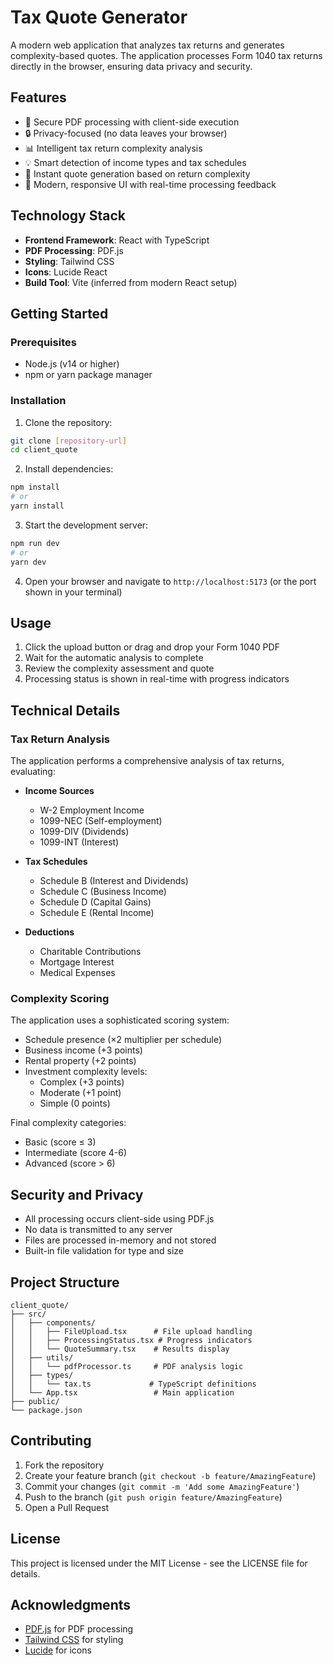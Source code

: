 # Tax Quote Generator

A modern web application that analyzes tax returns and generates complexity-based quotes. The application processes Form 1040 tax returns directly in the browser, ensuring data privacy and security.

## Features

- 📄 Secure PDF processing with client-side execution
- 🔒 Privacy-focused (no data leaves your browser)
- 📊 Intelligent tax return complexity analysis
- 💡 Smart detection of income types and tax schedules
- 🎯 Instant quote generation based on return complexity
- 🎨 Modern, responsive UI with real-time processing feedback

## Technology Stack

- **Frontend Framework**: React with TypeScript
- **PDF Processing**: PDF.js
- **Styling**: Tailwind CSS
- **Icons**: Lucide React
- **Build Tool**: Vite (inferred from modern React setup)

## Getting Started

### Prerequisites

- Node.js (v14 or higher)
- npm or yarn package manager

### Installation

1. Clone the repository:

```bash
git clone [repository-url]
cd client_quote
```

2. Install dependencies:

```bash
npm install
# or
yarn install
```

3. Start the development server:

```bash
npm run dev
# or
yarn dev
```

4. Open your browser and navigate to `http://localhost:5173` (or the port shown in your terminal)

## Usage

1. Click the upload button or drag and drop your Form 1040 PDF
2. Wait for the automatic analysis to complete
3. Review the complexity assessment and quote
4. Processing status is shown in real-time with progress indicators

## Technical Details

### Tax Return Analysis

The application performs a comprehensive analysis of tax returns, evaluating:

- **Income Sources**
  - W-2 Employment Income
  - 1099-NEC (Self-employment)
  - 1099-DIV (Dividends)
  - 1099-INT (Interest)

- **Tax Schedules**
  - Schedule B (Interest and Dividends)
  - Schedule C (Business Income)
  - Schedule D (Capital Gains)
  - Schedule E (Rental Income)

- **Deductions**
  - Charitable Contributions
  - Mortgage Interest
  - Medical Expenses

### Complexity Scoring

The application uses a sophisticated scoring system:

- Schedule presence (×2 multiplier per schedule)
- Business income (+3 points)
- Rental property (+2 points)
- Investment complexity levels:
  - Complex (+3 points)
  - Moderate (+1 point)
  - Simple (0 points)

Final complexity categories:

- Basic (score ≤ 3)
- Intermediate (score 4-6)
- Advanced (score > 6)

## Security and Privacy

- All processing occurs client-side using PDF.js
- No data is transmitted to any server
- Files are processed in-memory and not stored
- Built-in file validation for type and size

## Project Structure

```
client_quote/
├── src/
│   ├── components/
│   │   ├── FileUpload.tsx      # File upload handling
│   │   ├── ProcessingStatus.tsx # Progress indicators
│   │   └── QuoteSummary.tsx    # Results display
│   ├── utils/
│   │   └── pdfProcessor.ts     # PDF analysis logic
│   ├── types/
│   │   └── tax.ts             # TypeScript definitions
│   └── App.tsx                 # Main application
├── public/
└── package.json
```

## Contributing

1. Fork the repository
2. Create your feature branch (`git checkout -b feature/AmazingFeature`)
3. Commit your changes (`git commit -m 'Add some AmazingFeature'`)
4. Push to the branch (`git push origin feature/AmazingFeature`)
5. Open a Pull Request

## License

This project is licensed under the MIT License - see the LICENSE file for details.

## Acknowledgments

- [PDF.js](https://mozilla.github.io/pdf.js/) for PDF processing
- [Tailwind CSS](https://tailwindcss.com/) for styling
- [Lucide](https://lucide.dev/) for icons
